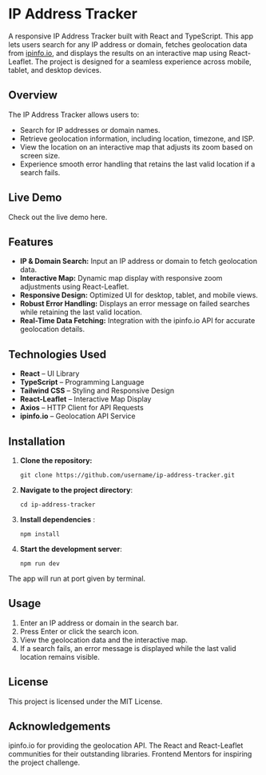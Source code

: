 # IP Address Tracker

A responsive IP Address Tracker built with React and TypeScript. This app lets users search for any IP address or domain, fetches geolocation data from [ipinfo.io](https://ipinfo.io), and displays the results on an interactive map using React-Leaflet. The project is designed for a seamless experience across mobile, tablet, and desktop devices.

## Overview

The IP Address Tracker allows users to:

- Search for IP addresses or domain names.
- Retrieve geolocation information, including location, timezone, and ISP.
- View the location on an interactive map that adjusts its zoom based on screen size.
- Experience smooth error handling that retains the last valid location if a search fails.

## Live Demo

Check out the live demo here.

## Features

- **IP & Domain Search:** Input an IP address or domain to fetch geolocation data.
- **Interactive Map:** Dynamic map display with responsive zoom adjustments using React-Leaflet.
- **Responsive Design:** Optimized UI for desktop, tablet, and mobile views.
- **Robust Error Handling:** Displays an error message on failed searches while retaining the last valid location.
- **Real-Time Data Fetching:** Integration with the ipinfo.io API for accurate geolocation details.

## Technologies Used

- **React** – UI Library
- **TypeScript** – Programming Language
- **Tailwind CSS** – Styling and Responsive Design
- **React-Leaflet** – Interactive Map Display
- **Axios** – HTTP Client for API Requests
- **ipinfo.io** – Geolocation API Service

## Installation

1. **Clone the repository:**

   ```
   git clone https://github.com/username/ip-address-tracker.git
   ```

2. **Navigate to the project directory**:

   ```
   cd ip-address-tracker
   ```

3. **Install dependencies** :

   ```
   npm install
   ```

4. **Start the development server**:

   ```
   npm run dev
   ```

The app will run at port given by terminal.

## Usage

1. Enter an IP address or domain in the search bar.
2. Press Enter or click the search icon.
3. View the geolocation data and the interactive map.
4. If a search fails, an error message is displayed while the last valid location remains visible.

## License

This project is licensed under the MIT License.

## Acknowledgements

ipinfo.io for providing the geolocation API.
The React and React-Leaflet communities for their outstanding libraries.
Frontend Mentors for inspiring the project challenge.

